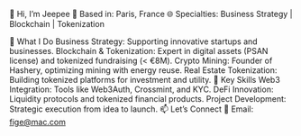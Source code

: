 👋 Hi, I’m Jeepee
📍 Based in: Paris, France
🌐 Specialties: Business Strategy | Blockchain | Tokenization

🚀 What I Do
Business Strategy: Supporting innovative startups and businesses.
Blockchain & Tokenization: Expert in digital assets (PSAN license) and tokenized fundraising (< €8M).
Crypto Mining: Founder of Hashery, optimizing mining with energy reuse.
Real Estate Tokenization: Building tokenized platforms for investment and utility.
🔧 Key Skills
Web3 Integration: Tools like Web3Auth, Crossmint, and KYC.
DeFi Innovation: Liquidity protocols and tokenized financial products.
Project Development: Strategic execution from idea to launch.
📫 Let’s Connect
📩 Email: fige@mac.com

<!---
figecrypto/figecrypto is a ✨ special ✨ repository because its `README.md` (this file) appears on your GitHub profile.
You can click the Preview link to take a look at your changes.
--->

